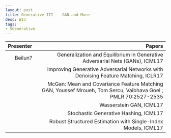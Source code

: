 ```yaml
---
layout: post
title: Generative III -  GAN and More
desc: W13
tags:
- 5Generative
---
```



| Presenter | Papers |
| -----: | ----------: |
| Beilun? | Generalization and Equilibrium in Generative Adversarial Nets (GANs), ICML17 |
|  | Improving Generative Adversarial Networks with Denoising Feature Matching, ICLR17 |
|  | McGan: Mean and Covariance Feature Matching GAN, Youssef Mroueh, Tom Sercu, Vaibhava Goel ; PMLR 70:2527-2535 |
|  | Wasserstein GAN, ICML17 |
| | Stochastic Generative Hashing, ICML17 |
| | Robust Structured Estimation with Single-Index Models, ICML17|
